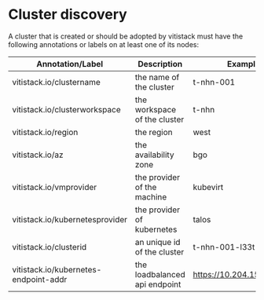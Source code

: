 # Cluster discovery

A cluster that is created or should be adopted by vitistack must have the following annotations or labels on at least one of its nodes:

| Annotation/Label | Description | Example |
|---|---|---|
|vitistack.io/clustername|the name of the cluster|t-nhn-001|
|vitistack.io/clusterworkspace|the workspace of the cluster|t-nhn|
|vitistack.io/region|the region|west|
|vitistack.io/az|the availability zone|bgo|
|vitistack.io/vmprovider|the provider of the machine|kubevirt|
|vitistack.io/kubernetesprovider|the provider of kubernetes|talos|
|vitistack.io/clusterid|an unique id of the cluster|t-nhn-001-l33t|
|vitistack.io/kubernetes-endpoint-addr|the loadbalanced api endpoint|https://10.204.150.5:6443|